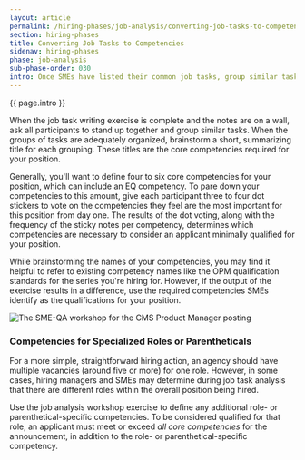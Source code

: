 ```yaml
---
layout: article
permalink: /hiring-phases/job-analysis/converting-job-tasks-to-competencies/
section: hiring-phases
title: Converting Job Tasks to Competencies
sidenav: hiring-phases
phase: job-analysis
sub-phase-order: 030
intro: Once SMEs have listed their common job tasks, group similar tasks to create your competencies.
---
```


<p class="usa-intro">
  {{ page.intro }}
</p>

When the job task writing exercise is complete and the notes are on a wall, ask all participants to stand up together and group similar tasks. When the groups of tasks are adequately organized, brainstorm a short, summarizing title for each grouping. These titles are the core competencies required for your position.

Generally, you'll want to define four to six core competencies for your position, which can include an EQ competency. To pare down your competencies to this amount, give each participant three to four dot stickers to vote on the competencies they feel are the most important for this position from day one. The results of the dot voting, along with the frequency of the sticky notes per competency, determines which competencies are necessary to consider an applicant minimally qualified for your position.

While brainstorming the names of your competencies, you may find it helpful to refer to existing competency names like the OPM qualification standards for the series you're hiring for. However, if the output of the exercise results in a difference, use the required competencies SMEs identify as the qualifications for your position.

<img src="{{site.baseurl}}/assets/img/workshops/cms-workshop.jpg" alt="The SME-QA workshop for the CMS Product Manager posting" />

### Competencies for Specialized Roles or Parentheticals

For a more simple, straightforward hiring action, an agency should have multiple vacancies (around five or more) for one role. However, in some cases, hiring managers and SMEs may determine during job task analysis that there are different roles within the overall position being hired.

Use the job analysis workshop exercise to define any additional role- or parenthetical-specific competencies. To be considered qualified for that role, an applicant must meet or exceed *all core competencies* for the announcement, in addition to the role- or parenthetical-specific competency.
